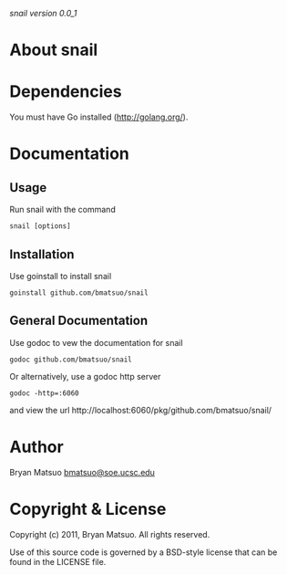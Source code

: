 *snail version 0.0_1*

About snail
=============



Dependencies
=============

You must have Go installed (http://golang.org/). 

Documentation
=============
Usage
-----

Run snail with the command

    snail [options]

Installation
-------------

Use goinstall to install snail

    goinstall github.com/bmatsuo/snail

General Documentation
---------------------

Use godoc to vew the documentation for snail

    godoc github.com/bmatsuo/snail

Or alternatively, use a godoc http server

    godoc -http=:6060

and view the url http://localhost:6060/pkg/github.com/bmatsuo/snail/

Author
======

Bryan Matsuo <bmatsuo@soe.ucsc.edu>

Copyright & License
===================

Copyright (c) 2011, Bryan Matsuo.
All rights reserved.

Use of this source code is governed by a BSD-style license that can be
found in the LICENSE file.
